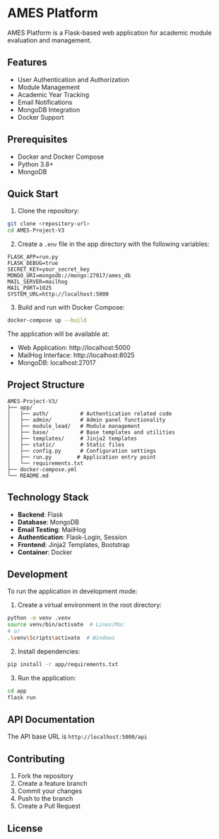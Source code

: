 # AMES Platform

AMES Platform is a Flask-based web application for academic module evaluation and management.

## Features

- User Authentication and Authorization
- Module Management
- Academic Year Tracking
- Email Notifications
- MongoDB Integration
- Docker Support

## Prerequisites

- Docker and Docker Compose
- Python 3.8+
- MongoDB

## Quick Start

1. Clone the repository:
```bash
git clone <repository-url>
cd AMES-Project-V3
```

2. Create a `.env` file in the app directory with the following variables:
```env
FLASK_APP=run.py
FLASK_DEBUG=true
SECRET_KEY=your_secret_key
MONGO_URI=mongodb://mongo:27017/ames_db
MAIL_SERVER=mailhog
MAIL_PORT=1025
SYSTEM_URL=http://localhost:5000
```

3. Build and run with Docker Compose:
```bash
docker-compose up --build
```

The application will be available at:
- Web Application: http://localhost:5000
- MailHog Interface: http://localhost:8025
- MongoDB: localhost:27017

## Project Structure

```
AMES-Project-V3/
├── app/
│   ├── auth/          # Authentication related code
│   ├── admin/         # Admin panel functionality
│   ├── module_lead/   # Module management
│   ├── base/          # Base templates and utilities
│   ├── templates/     # Jinja2 templates
│   ├── static/        # Static files
│   ├── config.py      # Configuration settings
│   ├── run.py        # Application entry point
│   └── requirements.txt
├── docker-compose.yml
└── README.md
```

## Technology Stack

- **Backend**: Flask
- **Database**: MongoDB
- **Email Testing**: MailHog
- **Authentication**: Flask-Login, Session
- **Frontend**: Jinja2 Templates, Bootstrap
- **Container**: Docker

## Development

To run the application in development mode:

1. Create a virtual environment in the root directory:
```bash
python -m venv .venv
source venv/bin/activate  # Linux/Mac
# or
.\venv\Scripts\activate  # Windows
```

2. Install dependencies:
```bash
pip install -r app/requirements.txt
```

3. Run the application:
```bash
cd app
flask run
```

## API Documentation

The API base URL is `http://localhost:5000/api`

## Contributing

1. Fork the repository
2. Create a feature branch
3. Commit your changes
4. Push to the branch
5. Create a Pull Request

## License
